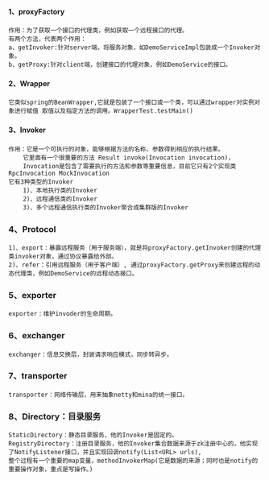 #### 1、proxyFactory
```text
作用：为了获取一个接口的代理类，例如获取一个远程接口的代理。
有两个方法，代表两个作用：
a、getInvoker:针对server端，将服务对象，如DemoServiceImpl包装成一个Invoker对象。
b、getProxy:针对client端，创建接口的代理对象，例如DemoService的接口。
```
#### 2、Wrapper
```text
它类似spring的BeanWrapper,它就是包装了一个接口或一个类，可以通过wrapper对实例对象进行赋值 取值以及指定方法的调用。WrapperTest.testMain()
```
#### 3、Invoker
```text
作用：它是一个可执行的对象，能够根据方法的名称、参数得到相应的执行结果。
    它里面有一个很重要的方法 Result invoke(Invocation invocation)，
    Invocation是包含了需要执行的方法和参数等重要信息，目前它只有2个实现类RpcInvocation MockInvocation
它有3种类型的Invoker
    1)、本地执行类的Invoker
    2)、远程通信类的Invoker
    3)、多个远程通信执行类的Invoker聚合成集群版的Invoker
```
### 4、Protocol
```text
1)、export：暴露远程服务（用于服务端），就是将proxyFactory.getInvoker创建的代理类invoker对象，通过协议暴露给外部。
2)、refer：引用远程服务（用于客户端）, 通过proxyFactory.getProxy来创建远程的动态代理类，例如DemoService的远程动态接口。
```
### 5、exporter
```text
exporter：维护invoder的生命周期。 
```
### 6、exchanger
```text
exchanger：信息交换层，封装请求响应模式，同步转异步。
```
### 7、transporter
```text
transporter：网络传输层，用来抽象netty和mina的统一接口。
```
### 8、Directory：目录服务
```text
StaticDirectory：静态目录服务，他的Invoker是固定的。
RegistryDirectory：注册目录服务，他的Invoker集合数据来源于zk注册中心的，他实现了NotifyListener接口，并且实现回调notify(List<URL> urls),
整个过程有一个重要的map变量，methodInvokerMap(它是数据的来源；同时也是notify的重要操作对象，重点是写操作。)
```